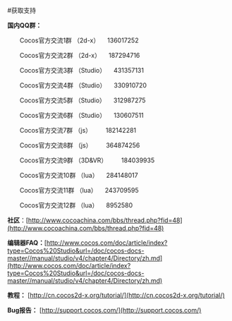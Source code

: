 #获取支持


**国内QQ群：**

   &emsp;&emsp;Cocos官方交流1群  （2d-x）	             &emsp;136017252

   &emsp;&emsp;Cocos官方交流2群  （2d-x）	           &emsp;187294716

   &emsp;&emsp;Cocos官方交流3群  （Studio）	           &emsp;431357131

   &emsp;&emsp;Cocos官方交流4群  （Studio）          &emsp;330910720

   &emsp;&emsp;Cocos官方交流5群  （Studio）           &emsp;312987275

   &emsp;&emsp;Cocos官方交流6群 （Studio）          &emsp;130607511

   &emsp;&emsp;Cocos官方交流7群  （js）	               &emsp;&emsp;182142281

   &emsp;&emsp;Cocos官方交流8群  （js）	               &emsp;&emsp;364874256

   &emsp;&emsp;Cocos官方交流9群  （3D&VR）	     &emsp;&emsp;184039935

   &emsp;&emsp;Cocos官方交流10群 （lua）	           &emsp;284148017

   &emsp;&emsp;Cocos官方交流11群 （lua）	           &emsp;243709595

   &emsp;&emsp;Cocos官方交流12群 （lua）	           &emsp;8952580

 **社区**：[http://www.cocoachina.com/bbs/thread.php?fid=48](http://www.cocoachina.com/bbs/thread.php?fid=48)

**编辑器FAQ：**[http://www.cocos.com/doc/article/index?type=Cocos%20Studio&url=/doc/cocos-docs-master//manual/studio/v4/chapter4/Directory/zh.md](http://www.cocos.com/doc/article/index?type=Cocos%20Studio&url=/doc/cocos-docs-master//manual/studio/v4/chapter4/Directory/zh.md)

**教程：** [http://cn.cocos2d-x.org/tutorial/](http://cn.cocos2d-x.org/tutorial/)

**Bug报告：** [http://support.cocos.com/](http://support.cocos.com/)


